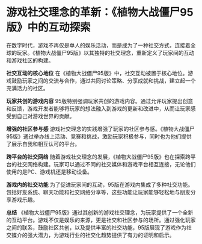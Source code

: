 # 游戏社交理念的革新：《植物大战僵尸95版》中的互动探索

在数字时代，游戏不再仅是单人的娱乐活动，而是成为了一种社交方式，连接着全球的玩家。《植物大战僵尸95版》以其独特的社交理念，重新定义了玩家间的互动和游戏社区的构建。

**社交互动的核心地位**
在《植物大战僵尸95版》中，社交互动被置于核心地位。游戏鼓励玩家之间的交流与合作，通过共同讨论策略、分享成就和挑战，建立起一个充满活力的社区。

**玩家共创的游戏内容**
95版特别强调玩家共创的游戏内容。通过允许玩家提出创意和反馈，游戏开发者能够将玩家的想法融入到游戏的更新和改进中，从而让玩家感受到自己对游戏世界的贡献。

**增强的社区参与感**
游戏社交理念的实践增强了玩家的社区参与感。《植物大战僵尸95版》通过举办线上活动、竞赛和挑战，激励玩家积极参与，同时也为他们提供了展示自我和相互认可的平台。

**跨平台的社交网络**
随着游戏社交理念的发展，《植物大战僵尸95版》也在探索跨平台的社交网络构建。玩家可以通过不同的社交媒体和游戏平台相互连接，无论他们使用的是PC、游戏机还是移动设备。

**游戏内的社交功能**
为了促进玩家间的互动，95版在游戏内集成了多种社交功能。包括好友系统、聊天功能和社交网络分享等，这些功能让玩家能够轻松地与朋友分享游戏乐趣。

**总结**
《植物大战僵尸95版》通过其创新的游戏社交理念，为玩家提供了一个全新的互动平台。游戏不仅是娱乐的来源，更是社交和社区参与的场所。通过强化玩家之间的联系，鼓励社区共创，以及提供丰富的社交功能，95版展现了游戏作为社交媒介的强大潜力，为游戏行业的社交化趋势提供了有力的证明和启示。